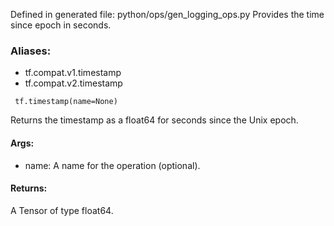 Defined in generated file: python/ops/gen_logging_ops.py
Provides the time since epoch in seconds.
### Aliases:
- tf.compat.v1.timestamp
- tf.compat.v2.timestamp

```
 tf.timestamp(name=None)
```
Returns the timestamp as a float64 for seconds since the Unix epoch.
#### Args:
- name: A name for the operation (optional).
#### Returns:
A Tensor of type float64.
